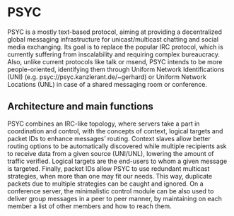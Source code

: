 
# PSYC

PSYC is a mostly text-based protocol, aiming at providing a decentralized global messaging infrastructure for unicast/multicast chatting and social media exchanging.
Its goal is to replace the popular IRC protocol, which is currently suffering from inscalability and requiring complex bureaucracy. Also, unlike current protocols like talk or msend, PSYC intends to be more people-oriented, identifying them through Uniform Network Identifications (UNI) (e.g. psyc://psyc.kanzlerant.de/~gerhard) or Uniform Network Locations (UNL) in case of a shared messaging room or conference.

## Architecture and main functions

PSYC combines an IRC-like topology, where servers take a part in coordination and control, with the concepts of context, logical targets and packet IDs to enhance messages’ routing. Context slaves allow better routing options to be automatically discovered while multiple recipients ask to receive data from a given source (UNI/UNL), lowering the amount of traffic verified. Logical targets are the end-users to whom a given message is targeted. Finally, packet IDs allow PSYC to use redundant multicast strategies, when more than one may fit our needs. This way, duplicate packets due to multiple strategies can be caught and ignored. On a conference server, the minimalistic control module can be also used to deliver group messages in a peer to peer manner, by maintaining on each member a list of other members and how to reach them.


